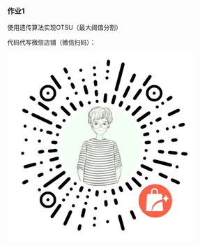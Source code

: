 ### 作业1

使用遗传算法实现OTSU（最大阈值分割）



代码代写微信店铺（微信扫码）：

![代写店铺](https://github.com/FengGuanxi/GitHub-/blob/master/%E4%BB%A3%E7%A0%81%E4%BB%A3%E5%86%99%E5%BA%97%E9%93%BA.jpg?raw=true)



